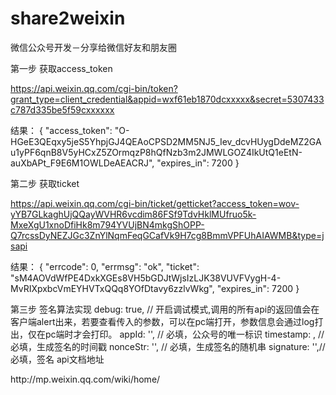 # share2weixin
微信公众号开发－分享给微信好友和朋友圈

第一步 获取access_token

https://api.weixin.qq.com/cgi-bin/token?grant_type=client_credential&appid=wxf61eb1870dcxxxxx&secret=5307433c787d335be5f59cxxxxxx

结果：
{
  "access_token": "O-HGeE3QEqxy5jeS5YhpjGJ4QEAoCPSD2MM5NJ5_Iev_dcvHUygDdeMZ2GAu1yPF6qnB8V5yHCxZ5ZOrmqzP8hQfNzb3m2JMWLGOZ4IkUtQ1eEtN-auXbAPt_F9E6M1OWLDeAEACRJ",
  "expires_in": 7200
}

第二步 获取ticket

https://api.weixin.qq.com/cgi-bin/ticket/getticket?access_token=wov-yYB7GLkaghUjQQayWVHR6vcdim86FSf9TdvHklMUfruo5k-MxeXgU1xnoDfiHk8m794YVUjBN4mkgShOPP-Q7rcssDyNEZJGc3ZnYlNqmFeqGCafVk9H7cg8BmmVPFUhAIAWMB&type=jsapi

结果：
{
  "errcode": 0,
  "errmsg": "ok",
  "ticket": "sM4AOVdWfPE4DxkXGEs8VH5bGDJtWjsIzLJK38VUVFVygH-4-MvRIXpxbcVmEYHVTxQQq8YOfDtavy6zzlvWkg",
  "expires_in": 7200
}

第三步 签名算法实现
debug: true, // 开启调试模式,调用的所有api的返回值会在客户端alert出来，若要查看传入的参数，可以在pc端打开，参数信息会通过log打出，仅在pc端时才会打印。
appId: '', // 必填，公众号的唯一标识
timestamp: , // 必填，生成签名的时间戳
nonceStr: '', // 必填，生成签名的随机串
signature: '',// 必填，签名
api文档地址
<p>http://mp.weixin.qq.com/wiki/home/</p>
